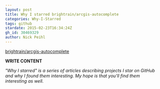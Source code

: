 ```yaml
---
layout: post
title: Why I starred brightrain/arcgis-autocomplete
categories: Why-I-Starred
tags: github
stardate: 2015-02-23T16:34:24Z
gh_id: 30469329
author: Nick Peihl
---
```


[brightrain/arcgis-autocomplete](https://github.com/brightrain/arcgis-autocomplete)

**WRITE CONTENT**

*"Why I starred" is a series of articles describing projects I star on GitHub and why I found them interesting. My hope is that you'll find them interesting as well.*

